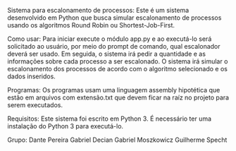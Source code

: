 Sistema para escalonamento de processos:
Este é um sistema desenvolvido em Python que busca simular escalonamento de processos usando os algoritmos Round Robin ou Shortest-Job-First.

Como usar:
Para iniciar execute o módulo app.py e ao executá-lo será solicitado ao usuário, por meio do prompt de comando, qual escalonador deverá ser usado.
Em seguida, o sistema irá pedir a quantidade e as informações sobre cada processo a ser escalonado. 
O sistema irá simular o escalonamento dos processos de acordo com o algoritmo selecionado e os dados inseridos.

Programas:
Os programas usam uma linguagem assembly hipotética que estão em arquivos com extensão.txt que devem ficar na raíz no projeto para serem executados. 

Requisitos:
Este sistema foi escrito em Python 3. É necessário ter uma instalação do Python 3 para executá-lo.

Grupo:
Dante Pereira
Gabriel Decian
Gabriel Moszkowicz
Guilherme Specht
